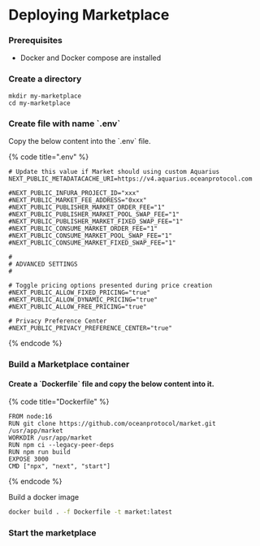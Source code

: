 # Deploying Marketplace

### Prerequisites

* Docker and Docker compose are installed

### Create a directory

```
mkdir my-marketplace
cd my-marketplace
```

### Create file with name \`.env\`

Copy the below content into the \`.env\` file.

{% code title=".env" %}
```
# Update this value if Market should using custom Aquarius 
NEXT_PUBLIC_METADATACACHE_URI=https://v4.aquarius.oceanprotocol.com

#NEXT_PUBLIC_INFURA_PROJECT_ID="xxx"
#NEXT_PUBLIC_MARKET_FEE_ADDRESS="0xxx"
#NEXT_PUBLIC_PUBLISHER_MARKET_ORDER_FEE="1"
#NEXT_PUBLIC_PUBLISHER_MARKET_POOL_SWAP_FEE="1"
#NEXT_PUBLIC_PUBLISHER_MARKET_FIXED_SWAP_FEE="1"
#NEXT_PUBLIC_CONSUME_MARKET_ORDER_FEE="1"
#NEXT_PUBLIC_CONSUME_MARKET_POOL_SWAP_FEE="1"
#NEXT_PUBLIC_CONSUME_MARKET_FIXED_SWAP_FEE="1"

#
# ADVANCED SETTINGS
#

# Toggle pricing options presented during price creation
#NEXT_PUBLIC_ALLOW_FIXED_PRICING="true"
#NEXT_PUBLIC_ALLOW_DYNAMIC_PRICING="true"
#NEXT_PUBLIC_ALLOW_FREE_PRICING="true"

# Privacy Preference Center
#NEXT_PUBLIC_PRIVACY_PREFERENCE_CENTER="true"
```
{% endcode %}

### Build a Marketplace container

#### Create a \`Dockerfile\` file and copy the below content into it.

{% code title="Dockerfile" %}
```
FROM node:16
RUN git clone https://github.com/oceanprotocol/market.git /usr/app/market
WORKDIR /usr/app/market
RUN npm ci --legacy-peer-deps
RUN npm run build
EXPOSE 3000
CMD ["npx", "next", "start"]
```
{% endcode %}

Build a docker image

```bash
docker build . -f Dockerfile -t market:latest
```

### Start the marketplace
